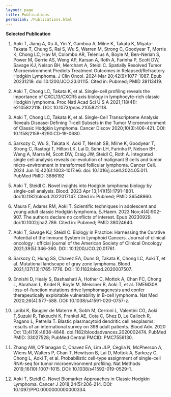 ```yaml
---
layout: page
title: Publications
permalink: /Publications.html
---
```



**Selected Publication** 

1. Aoki T, Jiang A, Xu A, Yin Y, Gamboa A, Milne K, Takata K, Miyata-Takata T, Chung S, Rai S, Wu S, Warren M, Strong C, Goodyear T, Morris K, Chong LC, Hav M, Colombo AR, Telenius A, Boyle M, Ben-Neriah S, Power M, Gerrie AS, Weng AP, Karsan A, Roth A, Farinha P, Scott DW, Savage KJ, Nelson BH, Merchant A, Steidl C. Spatially Resolved Tumor Microenvironment Predicts Treatment Outcomes in Relapsed/Refractory Hodgkin Lymphoma. J Clin Oncol. 2024 Mar 20;42(9):1077-1087. Epub 20231219. doi:10.1200/JCO.23.01115. Cited in: Pubmed; PMID 38113419.

2. Aoki T, Chong LC, Takata K, et al. Single-cell profiling reveals the importance of CXCL13/CXCR5 axis biology in lymphocyte-rich classic Hodgkin lymphoma. Proc Natl Acad Sci U S A 2021;118(41): e2105822118. DOI: 10.1073/pnas.2105822118.

3. Aoki T, Chong LC, Takata K, et al. Single-Cell Transcriptome Analysis Reveals Disease-Defining T-cell Subsets in the Tumor Microenvironment of Classic Hodgkin Lymphoma. Cancer Discov 2020;10(3):406-421. DOI: 10.1158/2159-8290.CD-19-0680.

4. Sarkozy C, Wu S, Takata K, Aoki T, Neriah SB, Milne K, Goodyear T, Strong C, Rastogi T, Hilton LK, Lai D, Sehn LH, Farinha P, Nelson BH, Weng A, Marra M, Scott DW, Craig JW, Steidl C, Roth A. Integrated single cell analysis reveals co-evolution of malignant B cells and tumor micro-environment in transformed follicular lymphoma. Cancer Cell. 2024 Jun 10;42(6):1003-1017.e6. doi: 10.1016/j.ccell.2024.05.011. PubMed PMID: 3886192

5. Aoki T, Steidl C. Novel insights into Hodgkin lymphoma biology by single-cell analysis. Blood. 2023 Apr 13;141(15):1791-1801. doi:10.1182/blood.2022017147. Cited in: Pubmed; PMID 36548960.

6. Maura F, Adams RM, Aoki T. Scientific techniques in adolescent and young adult classic Hodgkin lymphoma. EJHaem. 2023 Nov;4(4):902-907. The authors declare no conflicts of interest. Epub 20230929. doi:10.1002/jha2.786. Cited in: Pubmed; PMID 38024640.

7. Aoki T, Savage KJ, Steidl C. Biology in Practice: Harnessing the Curative Potential of the Immune System in Lymphoid Cancers. Journal of clinical oncology : official journal of the American Society of Clinical Oncology 2021;39(5):346-360. DOI: 10.1200/JCO.20.01761.

8. Sarkozy C, Hung SS, Chavez EA, Duns G, Takata K, Chong LC, Aoki T, et al. Mutational landscape of gray zone lymphoma. Blood 2021;137(13):1765-1776. DOI: 10.1182/blood.2020007507.

9. Ennishi D, Healy S, Bashashati A, Hother C, Mottok A, Chan FC, Chong L, Abraham L, Kridel R, Boyle M, Meissner B, Aoki T, et al. TMEM30A loss-of-function mutations drive lymphomagenesis and confer therapeutically exploitable vulnerability in B-cell lymphoma. Nat Med 2020;26(4):577-588. DOI: 10.1038/s41591-020-0757-z.

10. Laribi K, Baugier de Materre A, Sobh M, Cerroni L, Valentini CG, Aoki T,Suzuki R, Takeuchi K, Frankel AE, Cota C, Ghez D, Le Calloch R, Pagano L, Petrella T. Blastic plasmacytoid dendritic cell neoplasms: results of an international survey on 398 adult patients. Blood Adv. 2020 Oct 13;4(19):4838-4848. doi:1182/bloodadvances.2020002474. PubMed PMID: 33027528; PubMed Central PMCID: PMC7556130.

11. Zhang AW, O'Flanagan C, Chavez EA, Lim JLP, Ceglia N, McPherson A, Wiens M, Walters P, Chan T, Hewitson B, Lai D, Mottok A, Sarkozy C, Chong L, Aoki T, et al. Probabilistic cell-type assignment of single-cell RNA-seq for tumor microenvironment profiling. Nat Methods 2019;16(10):1007-1015. DOI: 10.1038/s41592-019-0529-1.

12. Aoki T, Steidl C. Novel Biomarker Approaches in Classic Hodgkin Lymphoma. Cancer J 2018;24(5):206-214. DOI: 10.1097/PPO.0000000000000334.
